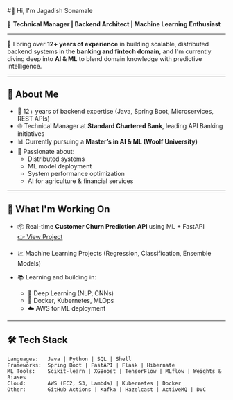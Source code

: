 #👋 Hi, I'm Jagadish Sonamale

🎯 **Technical Manager | Backend Architect | Machine Learning Enthusiast**

---

💼 I bring over **12+ years of experience** in building scalable, distributed backend systems in the **banking and fintech domain**, and I'm currently diving deep into **AI & ML** to blend domain knowledge with predictive intelligence.

---

## 🚀 About Me

- 🔧 12+ years of backend expertise (Java, Spring Boot, Microservices, REST APIs)
- 🌐 Technical Manager at **Standard Chartered Bank**, leading API Banking initiatives
- 📊 Currently pursuing a **Master’s in AI & ML (Woolf University)**
- 🔬 Passionate about:
  - Distributed systems
  - ML model deployment
  - System performance optimization
  - AI for agriculture & financial services

---

## 🧠 What I'm Working On

- 📦 Real-time **Customer Churn Prediction API** using ML + FastAPI  
  [👉 View Project](https://github.com/jagadish9084/customer-churn-prediction-api)

- 📈 Machine Learning Projects (Regression, Classification, Ensemble Models)

- 📚 Learning and building in:
  - 🧠 Deep Learning (NLP, CNNs)
  - 🐳 Docker, Kubernetes, MLOps
  - ☁️ AWS for ML deployment

---

## 🛠️ Tech Stack

```text
Languages:   Java | Python | SQL | Shell
Frameworks:  Spring Boot | FastAPI | Flask | Hibernate
ML Tools:    Scikit-learn | XGBoost | TensorFlow | MLflow | Weights & Biases
Cloud:       AWS (EC2, S3, Lambda) | Kubernetes | Docker
Other:       GitHub Actions | Kafka | Hazelcast | ActiveMQ | DVC
